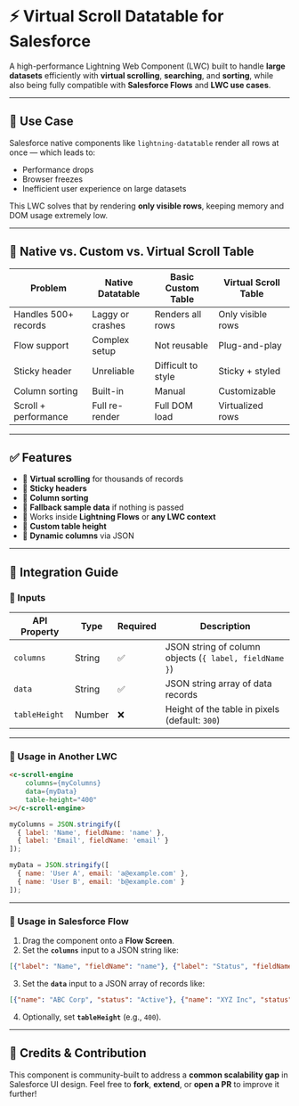 # ⚡ Virtual Scroll Datatable for Salesforce

A high-performance Lightning Web Component (LWC) built to handle **large datasets** efficiently with **virtual scrolling**, **searching**, and **sorting**, while also being fully compatible with **Salesforce Flows** and **LWC use cases**.

---

## 🎯 Use Case

Salesforce native components like `lightning-datatable` render all rows at once — which leads to:

* Performance drops
* Browser freezes
* Inefficient user experience on large datasets

This LWC solves that by rendering **only visible rows**, keeping memory and DOM usage extremely low.

---

## 🚨 Native vs. Custom vs. Virtual Scroll Table

| Problem              | Native Datatable | Basic Custom Table | Virtual Scroll Table |
| -------------------- | ---------------- | ------------------ | -------------------- |
| Handles 500+ records | Laggy or crashes | Renders all rows   | Only visible rows    |
| Flow support         | Complex setup    | Not reusable       | Plug-and-play        |
| Sticky header        | Unreliable       | Difficult to style | Sticky + styled      |
| Column sorting       | Built-in         | Manual             | Customizable         |
| Scroll + performance | Full re-render   | Full DOM load      | Virtualized rows     |

---

## ✅ Features

* 🔹 **Virtual scrolling** for thousands of records
* 🔹 **Sticky headers**
* 🔹 **Column sorting**
* 🔹 **Fallback sample data** if nothing is passed
* 🔹 Works inside **Lightning Flows** or **any LWC context**
* 🔹 **Custom table height**
* 🔹 **Dynamic columns** via JSON

---

## 🔌 Integration Guide

### 🔸 Inputs

| API Property  | Type   | Required | Description                                            |
| ------------- | ------ | -------- | ------------------------------------------------------ |
| `columns`     | String | ✅        | JSON string of column objects (`{ label, fieldName }`) |
| `data`        | String | ✅        | JSON string array of data records                      |
| `tableHeight` | Number | ❌        | Height of the table in pixels (default: `300`)         |

---

### 🔸 Usage in Another LWC

```html
<c-scroll-engine
    columns={myColumns}
    data={myData}
    table-height="400"
></c-scroll-engine>
```

```js
myColumns = JSON.stringify([
  { label: 'Name', fieldName: 'name' },
  { label: 'Email', fieldName: 'email' }
]);

myData = JSON.stringify([
  { name: 'User A', email: 'a@example.com' },
  { name: 'User B', email: 'b@example.com' }
]);
```

---

### 🔸 Usage in Salesforce Flow

1. Drag the component onto a **Flow Screen**.
2. Set the **`columns`** input to a JSON string like:

```json
[{"label": "Name", "fieldName": "name"}, {"label": "Status", "fieldName": "status"}]
```

3. Set the **`data`** input to a JSON array of records like:

```json
[{"name": "ABC Corp", "status": "Active"}, {"name": "XYZ Inc", "status": "Inactive"}]
```

4. Optionally, set **`tableHeight`** (e.g., `400`).

---

## 👏 Credits & Contribution

This component is community-built to address a **common scalability gap** in Salesforce UI design.
Feel free to **fork**, **extend**, or **open a PR** to improve it further!
